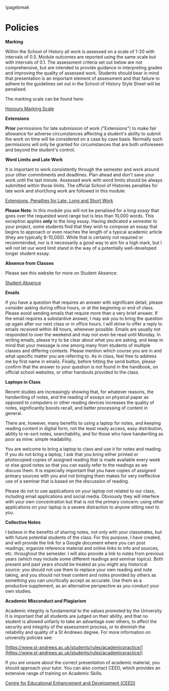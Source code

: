 \pagebreak

# Policies

**Marking**

Within the School of History all work is assessed on a scale of 1-20 with intervals of 0.5. Module outcomes are reported using the same scale but with intervals of 0.1. The assessment criteria set out below are not comprehensive, but are intended to provide guidance in interpreting grades and improving the quality of assessed work. Students should bear in mind that presentation is an important element of assessment and that failure to adhere to the guidelines set out in the School of History Style Sheet will be penalised.

The marking scale can be found here:

[Honours Marking Scale](https://www.st-andrews.ac.uk/assets/university/schools/school-of-history/documents/current-students/Marking%20Scale%20Honours.pdf)

**Extensions**

**Prior** permissions for late submission of work ("Extensions") to make fair allowance for adverse circumstances affecting a student's ability to submit the work on time will be considered on a case by case basis. Normally such permissions will only be granted for circumstances that are both unforeseen and beyond the student's control.

**Word Limits and Late Work**

It is important to work consistently through the semester and work around your other commitments and deadlines. Plan ahead and don't save your work until the last minute. Assessed work with word limits should be always submitted within those limits. The official School of Histories penalties for late work and short/long work are followed in this module:

[Extensions, Penalties for Late, Long and Short Work](https://www.st-andrews.ac.uk/history/students/ug/assessment/extensions-and-late-work/)

**Please Note**: In this module you will not be penalised for a *long essay* that goes over the requested word range but is less than 10,000 words. This exception applies **only** to the long essay. Having dedicated a semester to your project, some students find that they wish to compose an essay that begins to approach or even reaches the length of a typical academic article (they are typically 8-10,000). While that is certainly not required or recommended, nor is it necessarily a good way to aim for a high mark, but I will not let our word limit stand in the way of a potentially well-developed longer student essay. 

**Absence from Classes**

Please see this website for more on Student Absence:

[Student Absence](https://www.st-andrews.ac.uk/history/students/ug/attendance/)

**Emails**

If you have a question that requires an answer with significant detail, please consider asking during office hours, or at the beginning or end of class. Please avoid sending emails that require more than a very brief answer. If the email requires a substantive answer, I may ask you to bring the question up again after our next class or in office hours. I will strive to offer a reply to emails received within 48 hours, whenever possible. Emails are usually not responded to over the weekend and may not even be read until Monday. In writing emails, please try to be clear about what you are asking, and keep in mind that your message is one among many from students of multiple classes and differing contexts. Please mention which course you are in and what specific matter you are referring to. As in class, feel free to address me by first name in emails. Finally, before hitting the send button, please confirm that the answer to your question is not found in the handbook, on official school websites, or other handouts provided to the class.

**Laptops in Class**

Recent studies are increasingly showing that, for whatever reasons, the handwriting of notes, and the reading of essays on physical paper as opposed to computers or other reading devices increases the quality of notes, significantly boosts recall, and better processing of content in general.

There are, however, many benefits to using a laptop for notes, and keeping reading content in digital form, not the least ready access, easy distribution, ability to re-sort notes, searchability, and for those who have handwriting as poor as mine: simple readability.

You are welcome to bring a laptop to class and use it for notes and reading. If you do not bring a laptop, I ask that you bring either printed or photocopied copies of assigned reading that is made available every week or else good notes so that you can easily refer to the readings as we discuss them. It is especially important that you have copies of assigned primary sources with you and not bringing them makes for very ineffective use of a seminar that is based on the discussion of reading.

Please do not to use applications on your laptop not related to our class, including email applications and social media. Obviously they will interfere with your own concentration but that is not the primary concern: using other applications on your laptop is a severe distraction to anyone sitting next to you.

**Collective Notes**

I believe in the benefits of sharing notes, not only with your classmates, but with future potential students of the class. For this purpose, I have created, and will provide the link for a Google document where you can post readings, organize reference material and online links to info and sources, etc. throughout the semester. I will also provide a link to notes from previous years (which may include some different readings and seminar topics). Both present and past years should be treated as you might any historical source: you should not use them to replace your own reading and note taking, and you should not treat content and notes provided by others as something you can uncritically accept as accurate. Use them as a productive supplement, as an alternative perspective as you conduct your own studies.

**Academic Misconduct and Plagiarism**

Academic integrity is fundamental to the values promoted by the University. It is important that all students are judged on their ability, and that no student is allowed unfairly to take an advantage over others, to affect the security and integrity of the assessment process, or to diminish the reliability and quality of a St Andrews degree. For more information on university policies see:

[https://www.st-andrews.ac.uk/students/rules/academicpractice/](https://www.st-andrews.ac.uk/students/rules/academicpractice/)

If you are unsure about the correct presentation of academic material, you should approach your tutor. You can also contact CEED, which provides an extensive range of training on Academic Skills.

[Centre for Educational Enhancement and Development (CEED)](https://www.st-andrews.ac.uk/ceed/)
